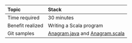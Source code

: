 | Topic | Stack |
| :--- | :--- |
| Time required | 30 minutes |
| Benefit realized | Writing a Scala program |
| Git samples | [Anagram.java](https://github.com/inbravo/java-src/blob/master/src/com/inbravo/string/Anagram.java) and [Anagram.scala](https://github.com/inbravo/scala-src/blob/master/src/main/scala/com/inbravo/string/Anagram.scala) |



